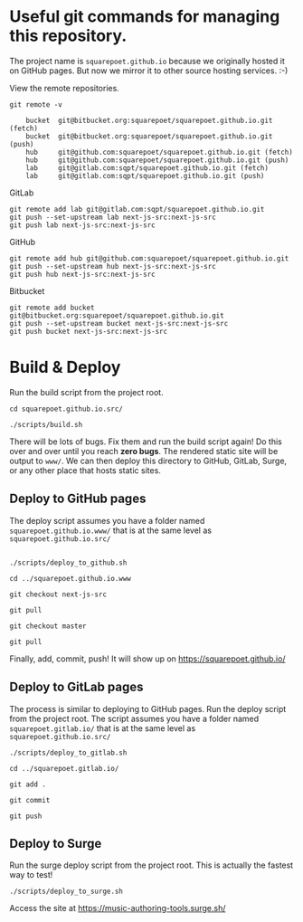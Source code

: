 # Useful git commands for managing this repository.

The project name is `squarepoet.github.io` because we originally hosted it on GitHub pages. But now we mirror it to other source hosting services. :-)

View the remote repositories.

```
git remote -v

    bucket	git@bitbucket.org:squarepoet/squarepoet.github.io.git (fetch)
    bucket	git@bitbucket.org:squarepoet/squarepoet.github.io.git (push)
    hub	    git@github.com:squarepoet/squarepoet.github.io.git (fetch)
    hub	    git@github.com:squarepoet/squarepoet.github.io.git (push)
    lab	    git@gitlab.com:sqpt/squarepoet.github.io.git (fetch)
    lab	    git@gitlab.com:sqpt/squarepoet.github.io.git (push)
```

GitLab

```
git remote add lab git@gitlab.com:sqpt/squarepoet.github.io.git
git push --set-upstream lab next-js-src:next-js-src
git push lab next-js-src:next-js-src
```

GitHub

```
git remote add hub git@github.com:squarepoet/squarepoet.github.io.git
git push --set-upstream hub next-js-src:next-js-src
git push hub next-js-src:next-js-src
```

Bitbucket

```
git remote add bucket git@bitbucket.org:squarepoet/squarepoet.github.io.git
git push --set-upstream bucket next-js-src:next-js-src
git push bucket next-js-src:next-js-src
```

# Build & Deploy

Run the build script from the project root.

```
cd squarepoet.github.io.src/

./scripts/build.sh

```

There will be lots of bugs. Fix them and run the build script again! Do this over and over until you reach **zero bugs**. The rendered static site will be output to `www/`. We can then deploy this directory to GitHub, GitLab, Surge, or any other place that hosts static sites.

## Deploy to GitHub pages

The deploy script assumes you have a folder named `squarepoet.github.io.www/` that is at the same level as `squarepoet.github.io.src/`

```

./scripts/deploy_to_github.sh

cd ../squarepoet.github.io.www

git checkout next-js-src

git pull

git checkout master

git pull

```

Finally, add, commit, push! It will show up on https://squarepoet.github.io/

## Deploy to GitLab pages

The process is similar to deploying to GitHub pages. Run the deploy script from the project root. The script assumes you have a folder named `squarepoet.gitlab.io/` that is at the same level as `squarepoet.github.io.src/`

```
./scripts/deploy_to_gitlab.sh

cd ../squarepoet.gitlab.io/

git add .

git commit

git push
```

## Deploy to Surge

Run the surge deploy script from the project root. This is actually the fastest way to test!

```
./scripts/deploy_to_surge.sh
```

Access the site at https://music-authoring-tools.surge.sh/
